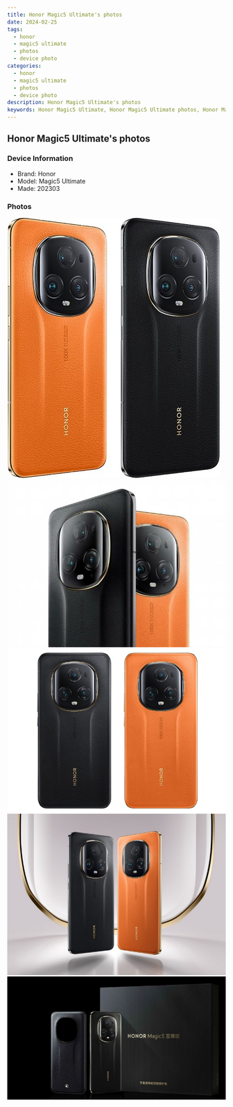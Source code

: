 ```yaml
---
title: Honor Magic5 Ultimate's photos
date: 2024-02-25
tags: 
  - honor
  - magic5 ultimate
  - photos
  - device photo
categories: 
  - honor
  - magic5 ultimate
  - photos
  - device photo
description: Honor Magic5 Ultimate's photos
keywords: Honor Magic5 Ultimate, Honor Magic5 Ultimate photos, Honor Magic5 Ultimate device photo
---
```


## Honor Magic5 Ultimate's photos

### Device Information

- Brand: Honor
- Model: Magic5 Ultimate
- Made: 202303

### Photos

![/images/best-assets/devices/honor/honor-magic5-ultimate/1.jpg](/images/best-assets/devices/honor/honor-magic5-ultimate/1.jpg)
![/images/best-assets/devices/honor/honor-magic5-ultimate/2.jpg](/images/best-assets/devices/honor/honor-magic5-ultimate/2.jpg)
![/images/best-assets/devices/honor/honor-magic5-ultimate/3.jpg](/images/best-assets/devices/honor/honor-magic5-ultimate/3.jpg)
![/images/best-assets/devices/honor/honor-magic5-ultimate/4.jpg](/images/best-assets/devices/honor/honor-magic5-ultimate/4.jpg)
![/images/best-assets/devices/honor/honor-magic5-ultimate/5.jpg](/images/best-assets/devices/honor/honor-magic5-ultimate/5.jpg)
